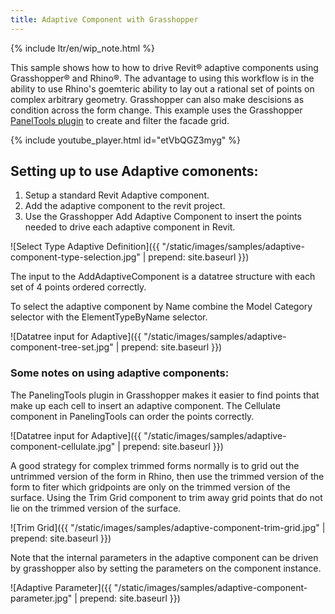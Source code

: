 ```yaml
---
title: Adaptive Component with Grasshopper
---
```


{% include ltr/en/wip_note.html %}

This sample shows how to how to drive Revit&reg; adaptive components using Grasshopper&reg; and Rhino&reg;. The advantage to using this workflow is in the ability to use Rhino's goemteric ability to lay out a rational set of points on 
complex arbitrary geometry.  Grasshopper can also make descisions as condition across the form change. This example uses the Grasshopper [PanelTools plugin](https://www.food4rhino.com/app/panelingtools-rhino-and-grasshopper) 
to create and filter the facade grid.

{% include youtube_player.html id="etVbQGZ3myg" %}

## Setting up to use Adaptive comonents:

1. Setup a standard Revit Adaptive component.
1. Add the adaptive component to the revit project. 
1. Use the Grasshopper Add Adaptive Component to insert the points needed to drive each adaptive component in Revit.

![Select Type Adaptive  Definition]({{ "/static/images/samples/adaptive-component-type-selection.jpg" | prepend: site.baseurl }})

The input to the AddAdaptiveComponent is a datatree structure with each set of 4 points ordered correctly.

To select the adaptive component by Name combine the Model Category selector with the ElementTypeByName selector.

![Datatree input for Adaptive]({{ "/static/images/samples/adaptive-component-tree-set.jpg" | prepend: site.baseurl }})

### Some notes on using adaptive components:

The PanelingTools plugin in Grasshopper makes it easier to find points that make up each cell to insert an adaptive component. The Cellulate component in PanelingTools can order the points correctly.

![Datatree input for Adaptive]({{ "/static/images/samples/adaptive-component-cellulate.jpg" | prepend: site.baseurl }})

A good strategy for complex trimmed forms normally is to grid out the untrimmed version of the form in Rhino, then use the trimmed version of the form to fiter which gridpoints are only on the trimmed version of the surface. 
Using the Trim Grid component to trim away grid points that do not lie on the trimmed version of the surface.

![Trim Grid]({{ "/static/images/samples/adaptive-component-trim-grid.jpg" | prepend: site.baseurl }})

Note that the internal parameters in the adaptive component can be driven by grasshopper also by setting the parameters on the component instance.

![Adaptive Parameter]({{ "/static/images/samples/adaptive-component-parameter.jpg" | prepend: site.baseurl }})
